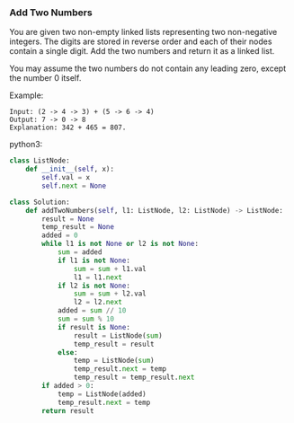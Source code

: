 ### Add Two Numbers

You are given two non-empty linked lists representing two non-negative integers. The digits are stored in reverse order and each of their nodes contain a single digit. Add the two numbers and return it as a linked list.

You may assume the two numbers do not contain any leading zero, except the number 0 itself.

Example:

```
Input: (2 -> 4 -> 3) + (5 -> 6 -> 4)
Output: 7 -> 0 -> 8
Explanation: 342 + 465 = 807.
```



python3:

```python
class ListNode:
    def __init__(self, x):
        self.val = x
        self.next = None

class Solution:
    def addTwoNumbers(self, l1: ListNode, l2: ListNode) -> ListNode:
        result = None
        temp_result = None
        added = 0
        while l1 is not None or l2 is not None:
            sum = added
            if l1 is not None:
                sum = sum + l1.val
                l1 = l1.next
            if l2 is not None:
                sum = sum + l2.val
                l2 = l2.next
            added = sum // 10
            sum = sum % 10
            if result is None:
                result = ListNode(sum)
                temp_result = result
            else:
                temp = ListNode(sum)
                temp_result.next = temp
                temp_result = temp_result.next
        if added > 0:
            temp = ListNode(added)
            temp_result.next = temp
        return result
```

